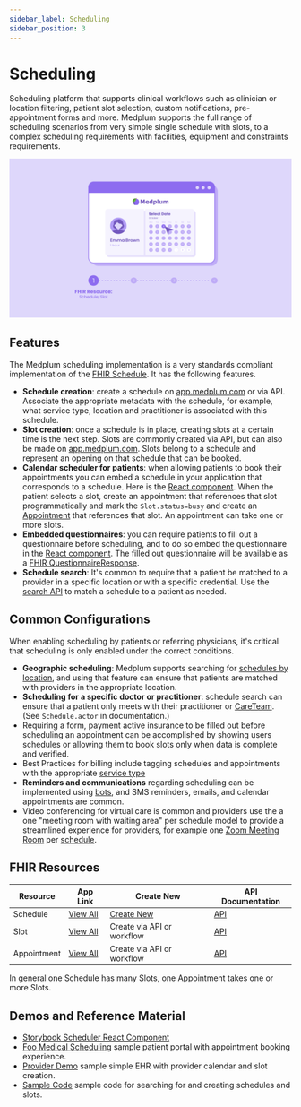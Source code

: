 ```yaml
---
sidebar_label: Scheduling
sidebar_position: 3
---
```


# Scheduling

Scheduling platform that supports clinical workflows such as clinician or location filtering, patient slot selection, custom notifications, pre-appointment forms and more. Medplum supports the full range of scheduling scenarios from very simple single schedule with slots, to a complex scheduling requirements with facilities, equipment and constraints requirements.

![Scheduling Art](../products/img/medplum-scheduling.png)

## Features

The Medplum scheduling implementation is a very standards compliant implementation of the [FHIR Schedule](/docs/api/fhir/resources/schedule). It has the following features.

- **Schedule creation**: create a schedule on [app.medplum.com](https://app.medplum.com/Schedule) or via API. Associate the appropriate metadata with the schedule, for example, what service type, location and practitioner is associated with this schedule.
- **Slot creation**: once a schedule is in place, creating slots at a certain time is the next step. Slots are commonly created via API, but can also be made on [app.medplum.com](https://app.medplum.com/Slot). Slots belong to a schedule and represent an opening on that schedule that can be booked.
- **Calendar scheduler for patients**: when allowing patients to book their appointments you can embed a schedule in your application that corresponds to a schedule. Here is the [React component](https://storybook.medplum.com/?path=/docs/medplum-scheduler--basic). When the patient selects a slot, create an appointment that references that slot programmatically and mark the `Slot.status=busy` and create an [Appointment](https://app.medplum.com/Appointment) that references that slot. An appointment can take one or more slots.
- **Embedded questionnaires**: you can require patients to fill out a questionnaire before scheduling, and to do so embed the questionnaire in the [React component](https://storybook.medplum.com/?path=/docs/medplum-scheduler--basic). The filled out questionnaire will be available as a [FHIR QuestionnaireResponse](https://app.medplum.com/QuestionnaireResponse?_count=20&_fields=id,_lastUpdated&_offset=0&_sort=-_lastUpdated).
- **Schedule search**: It's common to require that a patient be matched to a provider in a specific location or with a specific credential. Use the [search API](/docs/sdk/classes/MedplumClient#search) to match a schedule to a patient as needed.

## Common Configurations

When enabling scheduling by patients or referring physicians, it's critical that scheduling is only enabled under the correct conditions.

- **Geographic scheduling**: Medplum supports searching for [schedules by location](/docs/api/fhir/resources/schedule#search-parameters), and using that feature can ensure that patients are matched with providers in the appropriate location.
- **Scheduling for a specific doctor or practitioner**: schedule search can ensure that a patient only meets with their practitioner or [CareTeam](https://app.medplum.com/CareTeam). (See `Schedule.actor` in documentation.)
- Requiring a form, payment active insurance to be filled out before scheduling an appointment can be accomplished by showing users schedules or allowing them to book slots only when data is complete and verified.
- Best Practices for billing include tagging schedules and appointments with the appropriate [service type](https://x12.org/codes/service-type-codes)
- **Reminders and communications** regarding scheduling can be implemented using [bots](/docs/bots), and SMS reminders, emails, and calendar appointments are common.
- Video conferencing for virtual care is common and providers use the a one "meeting room with waiting area" per schedule model to provide a streamlined experience for providers, for example one [Zoom Meeting Room](https://support.zoom.us/hc/en-us/articles/204772869-Zoom-Rooms-User-Guide) per [schedule](https://app.medplum.com/Schedule).

## FHIR Resources

| Resource    | App Link                                        | Create New                                         | API Documentation                           |
| ----------- | ----------------------------------------------- | -------------------------------------------------- | ------------------------------------------- |
| Schedule    | [View All](https://app.medplum.com/Schedule)    | [Create New](https://app.medplum.com/Schedule/new) | [API](/docs/api/fhir/resources/schedule)    |
| Slot        | [View All](https://app.medplum.com/Slot)        | Create via API or workflow                         | [API](/docs/api/fhir/resources/slot)        |
| Appointment | [View All](https://app.medplum.com/Appointment) | Create via API or workflow                         | [API](/docs/api/fhir/resources/appointment) |

In general one Schedule has many Slots, one Appointment takes one or more Slots.

## Demos and Reference Material

- [Storybook Scheduler React Component](https://storybook.medplum.com/?path=/docs/medplum-scheduler--basic)
- [Foo Medical Scheduling](https://foomedical.com/get-care) sample patient portal with appointment booking experience.
- [Provider Demo](https://provider.foomedical.com/) sample simple EHR with provider calendar and slot creation.
- [Sample Code](https://github.com/medplum/medplum-demo-bots/blob/main/src/examples/sample-account-setup.ts) sample code for searching for and creating schedules and slots.
